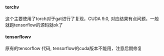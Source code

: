#### torchv
这个主要使用了torch对于gat进行了复现，CUDA 9.0, 对应结果有点问题，一般就跑tensorflow的源码就ok了

#### tensorflowv
原有的tensorflow 代码, tensorflow的cuda版本不能用，注意后期修复

